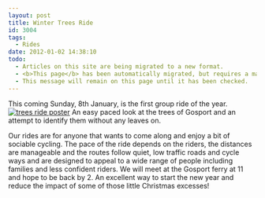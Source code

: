 ```yaml
---
layout: post
title: Winter Trees Ride
id: 3004
tags:
  - Rides
date: 2012-01-02 14:38:10
todo:
  - Articles on this site are being migrated to a new format.
  - <b>This page</b> has been automatically migrated, but requires a manual check-&amp;-tune to ensure the format and links all work as expected.
  - This message will remain on this page until it has been checked.
---
```



This coming Sunday, 8th January, is the first group ride of the year.[![trees ride poster](http://www.pompeybug.co.uk/wp-content/uploads/2012/01/trees-jpeg1-221x300.jpg)](http://www.pompeybug.co.uk/2012/01/winter-trees-ride/trees-jpeg-2/)
An easy paced look at the trees of Gosport and an attempt to identify them without any leaves on.

Our rides are for anyone that wants to come along and enjoy a bit of sociable cycling.
The pace of the ride depends on the riders, the distances are manageable and the routes follow quiet, low traffic roads and cycle ways and are designed to appeal to a wide range of people including families and less confident riders.
We will meet at the Gosport ferry at 11 and hope to be back by 2.
An excellent way to start the new year and reduce the impact of some of those little Christmas excesses!